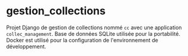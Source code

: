 # gestion_collections
Projet Django de gestion de collections nommé `cc` avec une application `collec_management`.   Base de données SQLite utilisée pour la portabilité.   Docker est utilisé pour la configuration de l'environnement de développement.
